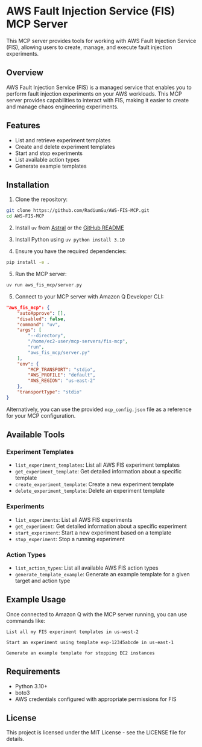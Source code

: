 # AWS Fault Injection Service (FIS) MCP Server

This MCP server provides tools for working with AWS Fault Injection Service (FIS), allowing users to create, manage, and execute fault injection experiments.

## Overview

AWS Fault Injection Service (FIS) is a managed service that enables you to perform fault injection experiments on your AWS workloads. This MCP server provides capabilities to interact with FIS, making it easier to create and manage chaos engineering experiments.

## Features

- List and retrieve experiment templates
- Create and delete experiment templates
- Start and stop experiments
- List available action types
- Generate example templates

## Installation

1. Clone the repository:
```bash
git clone https://github.com/RadiumGu/AWS-FIS-MCP.git
cd AWS-FIS-MCP
```

2. Install `uv` from [Astral](https://docs.astral.sh/uv/getting-started/installation/) or the [GitHub README](https://github.com/astral-sh/uv#installation)

3. Install Python using `uv python install 3.10`

4. Ensure you have the required dependencies:
```bash
pip install -e .
```

5. Run the MCP server:
```bash
uv run aws_fis_mcp/server.py
```

5. Connect to your MCP server with Amazon Q Developer CLI:
```json
"aws_fis_mcp": {
    "autoApprove": [],
    "disabled": false,
    "command": "uv",
    "args": [
        "--directory",
        "/home/ec2-user/mcp-servers/fis-mcp",
        "run",
        "aws_fis_mcp/server.py"
    ],
    "env": {
        "MCP_TRANSPORT": "stdio",
        "AWS_PROFILE": "default",
        "AWS_REGION": "us-east-2"
    },
    "transportType": "stdio"
}
```

Alternatively, you can use the provided `mcp_config.json` file as a reference for your MCP configuration.

## Available Tools

### Experiment Templates
- `list_experiment_templates`: List all AWS FIS experiment templates
- `get_experiment_template`: Get detailed information about a specific template
- `create_experiment_template`: Create a new experiment template
- `delete_experiment_template`: Delete an experiment template

### Experiments
- `list_experiments`: List all AWS FIS experiments
- `get_experiment`: Get detailed information about a specific experiment
- `start_experiment`: Start a new experiment based on a template
- `stop_experiment`: Stop a running experiment

### Action Types
- `list_action_types`: List all available AWS FIS action types
- `generate_template_example`: Generate an example template for a given target and action type

## Example Usage

Once connected to Amazon Q with the MCP server running, you can use commands like:

```
List all my FIS experiment templates in us-west-2
```

```
Start an experiment using template exp-12345abcde in us-east-1
```

```
Generate an example template for stopping EC2 instances
```

## Requirements

- Python 3.10+
- boto3
- AWS credentials configured with appropriate permissions for FIS

## License

This project is licensed under the MIT License - see the LICENSE file for details.